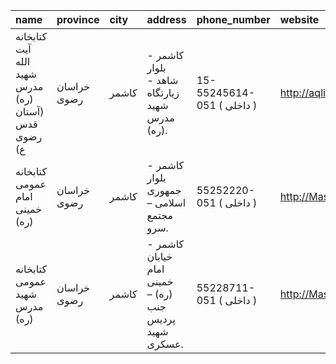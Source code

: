 | name                                                | province    | city   | address                                                | phone_number               | website                                   |
|:----------------------------------------------------|:------------|:-------|:-------------------------------------------------------|:---------------------------|:------------------------------------------|
| كتابخانه آيت ‌الله شهيد مدرس (ره) (آستان قدس رضوی ع) | خراسان رضوی | كاشمر  | كاشمر - بلوار شاهد - زيارتگاه شهيد مدرس (ره).          | 15-55245614-051 ( داخلی  ) | http://aqlibrary.org/libraries/lib19.aspx |
| كتابخانه عمومی امام خمینی (ره)                      | خراسان رضوی | كاشمر  | كاشمر - بلوار جمهوری اسلامی – مجتمع سرو.               | 55252220-051 ( داخلی  )    | http://Mashadpl.ir                        |
| كتابخانه عمومی شهید مدرس (ره)                       | خراسان رضوی | كاشمر  | كاشمر - خیابان امام خمینی (ره) – جنب پردیس شهید عسكری. | 55228711-051 ( داخلی  )    | http://Mashadpl.ir                        |